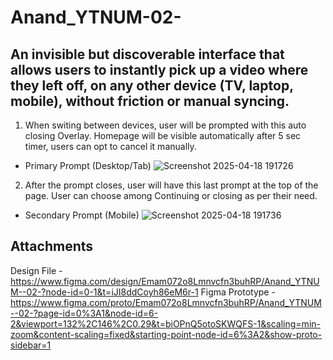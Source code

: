 # Anand_YTNUM-02-
<h2> An invisible but discoverable interface that allows users to instantly pick up a video where they left off, on any other device (TV, laptop, mobile), without friction or manual syncing. </h2>

1. When switing between devices, user will be prompted with this auto closing Overlay.
Homepage will be visible automatically after 5 sec timer, users can opt to cancel it manually.

- Primary Prompt (Desktop/Tab)
![Screenshot 2025-04-18 191726](https://github.com/user-attachments/assets/77c82a95-ee93-448e-a195-b775476461d0)

2. After the prompt closes, user will have this last prompt at the top of the page. User can choose among Continuing or closing as per their need.

- Secondary Prompt (Mobile)
![Screenshot 2025-04-18 191736](https://github.com/user-attachments/assets/c74e510f-fece-4c95-a0ae-be60b957204a)

<h2> Attachments </h2>

Design File - https://www.figma.com/design/Emam072o8Lmnvcfn3buhRP/Anand_YTNUM--02-?node-id=0-1&t=iJI8ddCoyh86eM6r-1
Figma Prototype - https://www.figma.com/proto/Emam072o8Lmnvcfn3buhRP/Anand_YTNUM--02-?page-id=0%3A1&node-id=6-2&viewport=132%2C146%2C0.29&t=biOPnQ5otoSKWQFS-1&scaling=min-zoom&content-scaling=fixed&starting-point-node-id=6%3A2&show-proto-sidebar=1
